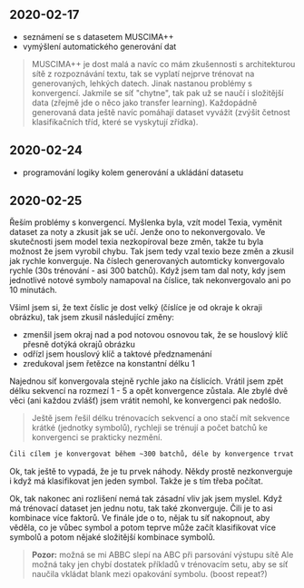 ## 2020-02-17

- seznámení se s datasetem MUSCIMA++
- vymýšlení automatického generování dat

> MUSCIMA++ je dost malá a navíc co mám zkušennosti s architekturou sítě
z rozpoznávání textu, tak se vyplatí nejprve trénovat na generovaných, lehkých
datech. Jinak nastanou problémy s konvergencí. Jakmile se síť "chytne", tak pak
už se naučí i složitější data (zřejmě jde o něco jako transfer learning).
Každopádně generovaná data ještě navíc pomáhají dataset vyvážit (zvýšit četnost
klasifikačních tříd, které se vyskytují zřídka).


## 2020-02-24

- programování logiky kolem generování a ukládání datasetu


## 2020-02-25

Řeším problémy s konvergencí. Myšlenka byla, vzít model Texia, vyměnit dataset
za noty a zkusit jak se učí. Jenže ono to nekonvergovalo. Ve skutečnosti jsem
model texia nezkopíroval beze změn, takže tu byla možnost že jsem vyrobil chybu.
Tak jsem tedy vzal texio beze změn a zkusil jak rychle konverguje. Na číslech
generovaných automticky konvergovalo rychle (30s trénování - asi 300 batchů).
Když jsem tam dal noty, kdy jsem jednotlivé notové symboly namapoval na
číslice, tak nekonvergovalo ani po 10 minutách.

Všiml jsem si, že text číslic je dost velký (číslíce je od okraje k
okraji obrázku), tak jsem zkusil následující změny:

- zmenšil jsem okraj nad a pod notovou osnovou tak, že se houslový klíč přesně
  dotýká okrajů obrázku
- odřízl jsem houslový klíč a taktové předznamenání
- zredukoval jsem řetězce na konstantní délku 1

Najednou síť konvergovala stejně rychle jako na číslicích. Vrátil jsem zpět
délku sekvencí na rozmezí 1 - 5 a opět konvergence zůstala. Ale zbylé dvě věci
(ani každou zvlášť) jsem vrátit nemohl, ke konvergenci pak nedošlo.

> Ještě jsem řešil délku trénovacích sekvencí a ono stačí mít sekvence krátké
  (jednotky symbolů), rychleji se trénují a počet batchů ke konvergenci
  se prakticky nezmění.

```txt
Čili cílem je konvergovat během ~300 batchů, déle by konvergence trvat neměla.
```

Ok, tak ještě to vypadá, že je tu prvek náhody. Někdy prostě nezkonverguje
i když má klasifikovat jen jeden symbol. Takže je s tím třeba počítat.

Ok, tak nakonec ani rozlišení nemá tak zásadní vliv jak jsem myslel.
Když má trénovací dataset jen jednu notu, tak také zkonverguje.
Čili je to asi kombinace více faktorů. Ve finále jde o to, nějak
tu síť nakopnout, aby věděla, co je vůbec symbol a potom teprve může začít
klasifikovat více symbolů a potom nějaké složitější kombinace symbolů.

> **Pozor:** možná se mi ABBC slepí na ABC při parsování výstupu sítě
  Ale možná taky jen chybí dostatek příkladů v trénovacím setu, aby
  se síť naučila vkládat blank mezi opakování symbolu. (boost repeat?)
